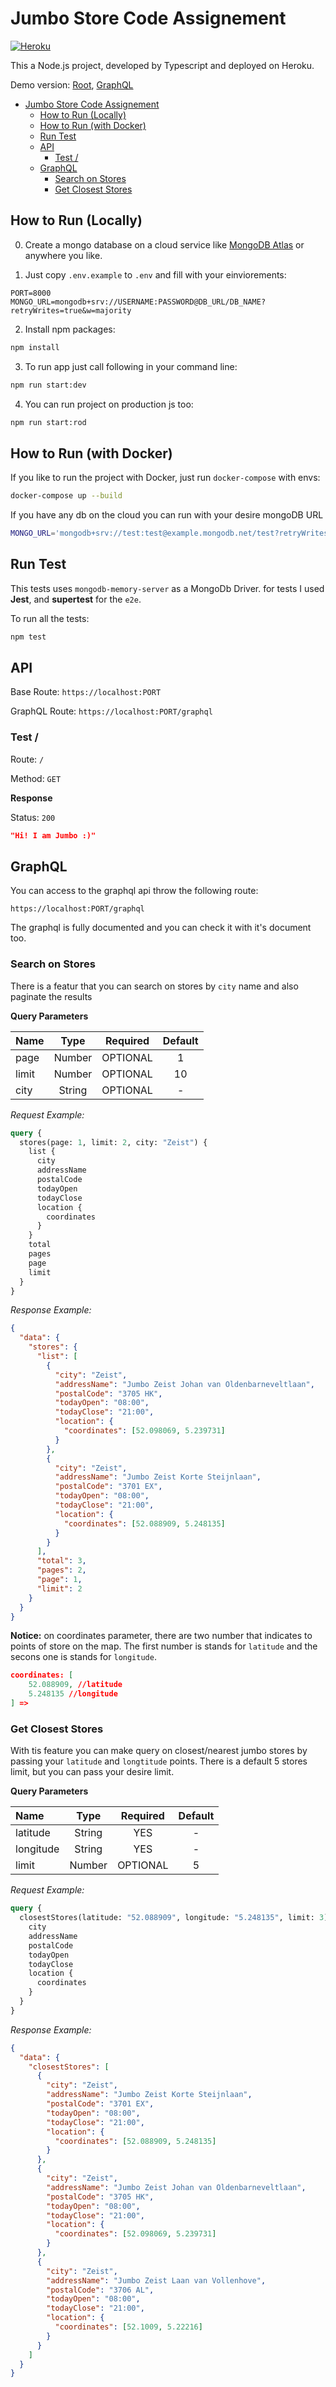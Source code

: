 # Jumbo Store Code Assignement

[![Heroku](https://heroku-badge.herokuapp.com/?app=jumbo-stores-sadra)](https://jumbo-stores-sadra.herokuapp.com/)

This a Node.js project, developed by Typescript and deployed on Heroku.

Demo version: [Root](https://jumbo-stores-sadra.herokuapp.com), [GraphQL](https://jumbo-stores-sadra.herokuapp.com/graphql)

- [Jumbo Store Code Assignement](#jumbo-store-code-assignement)
  - [How to Run (Locally)](#how-to-run-locally)
  - [How to Run (with Docker)](#how-to-run-with-docker)
  - [Run Test](#run-test)
  - [API](#api)
    - [Test /](#test-)
  - [GraphQL](#graphql)
    - [Search on Stores](#search-on-stores)
    - [Get Closest Stores](#get-closest-stores)

## How to Run (Locally)

0. Create a mongo database on a cloud service like [MongoDB Atlas](https://www.mongodb.com/cloud/atlas) or anywhere you like.

1. Just copy `.env.example` to `.env` and fill with your einviorements:

```
PORT=8000
MONGO_URL=mongodb+srv://USERNAME:PASSWORD@DB_URL/DB_NAME?retryWrites=true&w=majority
```

2. Install npm packages:

```bash
npm install
```

3. To run app just call following in your command line:

```bash
npm run start:dev
```

4. You can run project on production js too:

```bash
npm run start:rod
```

## How to Run (with Docker)

If you like to run the project with Docker, just run `docker-compose` with envs:

```bash
docker-compose up --build
```

If you have any db on the cloud you can run with your desire mongoDB URL

```bash
MONGO_URL='mongodb+srv://test:test@example.mongodb.net/test?retryWrites=true' docker-compose up --build
```

## Run Test

This tests uses `mongodb-memory-server` as a MongoDb Driver. for tests I used **Jest**, and **supertest** for the `e2e`.

To run all the tests:

```bash
npm test
```

## API

Base Route: `https://localhost:PORT`

GraphQL Route: `https://localhost:PORT/graphql`

### Test /

Route: `/`

Method: `GET`

**Response**

Status: `200`

```json
"Hi! I am Jumbo :)"
```

## GraphQL

You can access to the graphql api throw the following route:

```
https://localhost:PORT/graphql
```

The graphql is fully documented and you can check it with it's document too.

### Search on Stores

There is a featur that you can search on stores by `city` name and also paginate the results

**Query Parameters**

| Name  |  Type  | Required | Default |
| :---- | :----: | :------: | :-----: |
| page  | Number | OPTIONAL |    1    |
| limit | Number | OPTIONAL |   10    |
| city  | String | OPTIONAL |    -    |

_Request Example:_

```graphql
query {
  stores(page: 1, limit: 2, city: "Zeist") {
    list {
      city
      addressName
      postalCode
      todayOpen
      todayClose
      location {
        coordinates
      }
    }
    total
    pages
    page
    limit
  }
}
```

_Response Example:_

```json
{
  "data": {
    "stores": {
      "list": [
        {
          "city": "Zeist",
          "addressName": "Jumbo Zeist Johan van Oldenbarneveltlaan",
          "postalCode": "3705 HK",
          "todayOpen": "08:00",
          "todayClose": "21:00",
          "location": {
            "coordinates": [52.098069, 5.239731]
          }
        },
        {
          "city": "Zeist",
          "addressName": "Jumbo Zeist Korte Steijnlaan",
          "postalCode": "3701 EX",
          "todayOpen": "08:00",
          "todayClose": "21:00",
          "location": {
            "coordinates": [52.088909, 5.248135]
          }
        }
      ],
      "total": 3,
      "pages": 2,
      "page": 1,
      "limit": 2
    }
  }
}
```

**Notice:** on coordinates parameter, there are two number that indicates to points of store on the map. The first number is stands for `latitude` and the secons one is stands for `longitude`.

```json
coordinates: [
    52.088909, //latitude
    5.248135 //longitude
] =>
```

### Get Closest Stores

With tis feature you can make query on closest/nearest jumbo stores by passing your `latitude` and `longtitude` points. There is a default 5 stores limit, but you can pass your desire limit.

**Query Parameters**

| Name      |  Type  | Required | Default |
| :-------- | :----: | :------: | :-----: |
| latitude  | String |   YES    |    -    |
| longitude | String |   YES    |    -    |
| limit     | Number | OPTIONAL |    5    |

_Request Example:_

```graphql
query {
  closestStores(latitude: "52.088909", longitude: "5.248135", limit: 3) {
    city
    addressName
    postalCode
    todayOpen
    todayClose
    location {
      coordinates
    }
  }
}
```

_Response Example:_

```json
{
  "data": {
    "closestStores": [
      {
        "city": "Zeist",
        "addressName": "Jumbo Zeist Korte Steijnlaan",
        "postalCode": "3701 EX",
        "todayOpen": "08:00",
        "todayClose": "21:00",
        "location": {
          "coordinates": [52.088909, 5.248135]
        }
      },
      {
        "city": "Zeist",
        "addressName": "Jumbo Zeist Johan van Oldenbarneveltlaan",
        "postalCode": "3705 HK",
        "todayOpen": "08:00",
        "todayClose": "21:00",
        "location": {
          "coordinates": [52.098069, 5.239731]
        }
      },
      {
        "city": "Zeist",
        "addressName": "Jumbo Zeist Laan van Vollenhove",
        "postalCode": "3706 AL",
        "todayOpen": "08:00",
        "todayClose": "21:00",
        "location": {
          "coordinates": [52.1009, 5.22216]
        }
      }
    ]
  }
}
```
